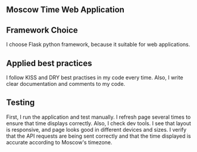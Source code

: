 ## Moscow Time Web Application

## Framework Choice

I choose Flask python framework, because it suitable for web applications.

## Applied best practices

I follow KISS and DRY best practises in my code every time. Also, I write clear documentation and comments to my code.

## Testing

First, I run the application and test manually.
I refresh page several times to ensure that time displays correctly.
Also, I check dev tools.
I see that layout is responsive, and page looks good in different devices and sizes.
I verify that the API requests are being sent correctly and that the time displayed is accurate according to Moscow's timezone. 

